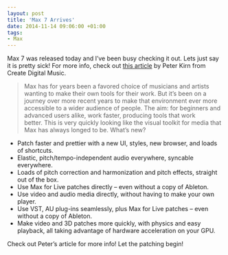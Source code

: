 ```yaml
---
layout: post
title: 'Max 7 Arrives'
date: 2014-11-14 09:06:00 +01:00
tags:
- Max
---
```


Max 7 was released today and I’ve been busy checking it out. Lets just say it is pretty sick! For more info, check out [this article](http://cdm.link/2014/11/diy-tool-max-7-arrives-best-new-features/) by Peter Kirn from Create Digital Music.

> Max has for years been a favored choice of musicians and artists wanting to make their own tools for their work. But it’s been on a journey over more recent years to make that environment ever more accessible to a wider audience of people. The aim: for beginners and advanced users alike, work faster, producing tools that work better. This is very quickly looking like the visual toolkit for media that Max has always longed to be. What’s new?
- Patch faster and prettier with a new UI, styles, new browser, and loads of shortcuts.
- Elastic, pitch/tempo-independent audio everywhere, syncable everywhere.
- Loads of pitch correction and harmonization and pitch effects, straight out of the box.
- Use Max for Live patches directly – even without a copy of Ableton.
- Use video and audio media directly, without having to make your own player.
- Use VST, AU plug-ins seamlessly, plus Max for Live patches – even without a copy of Ableton.
- Make video and 3D patches more quickly, with physics and easy playback, all taking advantage of hardware acceleration on your GPU.

Check out Peter’s article for more info! Let the patching begin!
